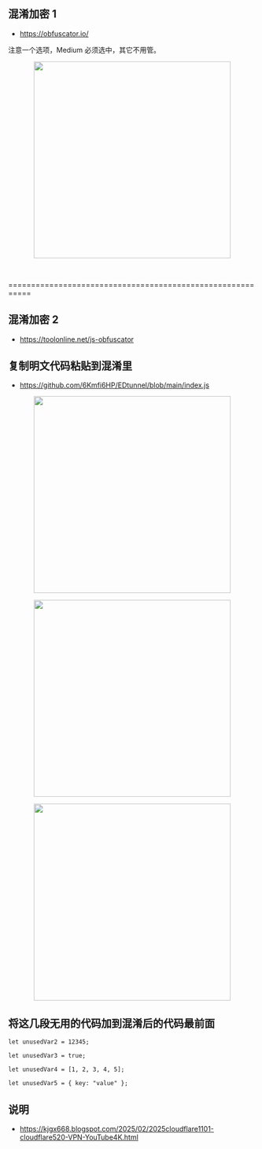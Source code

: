 ## 混淆加密 1

- https://obfuscator.io/

注意一个选项，Medium 必须选中，其它不用管。

<p align="center"><img src="https://cdn.jsdelivr.net/gh/zb9678/img9@main/im3/10.29:16:41:24.png" style="width:400px;"></p><br>


===========================================================

## 混淆加密 2

- https://toolonline.net/js-obfuscator

## 复制明文代码粘贴到混淆里

- https://github.com/6Kmfi6HP/EDtunnel/blob/main/index.js

<p align="center"><img src="https://cdn.jsdelivr.net/gh/zb9678/img@main/up1/02.10:19:17:21.png" style="width:400px;"></p>

<p align="center"><img src="https://cdn.jsdelivr.net/gh/zb9678/img@main/up1/02.10:19:18:43.png" style="width:400px;"></p>

<p align="center"><img src="https://cdn.jsdelivr.net/gh/zb9678/img@main/up1/02.10:19:19:56.png" style="width:400px;"></p>

## 将这几段无用的代码加到混淆后的代码最前面

```
let unusedVar2 = 12345;  

let unusedVar3 = true;  

let unusedVar4 = [1, 2, 3, 4, 5];  

let unusedVar5 = { key: "value" };  
```



## 说明

- https://kjgx668.blogspot.com/2025/02/2025cloudflare1101-cloudflare520-VPN-YouTube4K.html